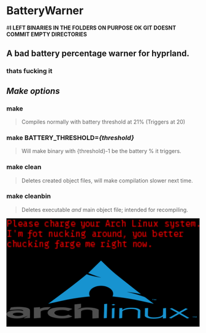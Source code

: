 # BatteryWarner

#**I LEFT BINARIES IN THE FOLDERS ON PURPOSE OK GIT DOESNT COMMIT EMPTY DIRECTORIES**
## A bad battery percentage warner for hyprland.
### thats fucking it

## *Make options*
### make
> Compiles normally with battery threshold at 21% (Triggers at 20)
### make BATTERY\_THRESHOLD=*{threshold}*
> Will make binary with {threshold}-1 be the battery % it triggers.
### make clean
> Deletes created object files, will make compilation slower next time.
### make cleanbin
> Deletes executable *and* main object file; intended for recompiling.

<img alt="Preview" src="assets/image.png">
